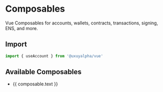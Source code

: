 <script setup>
import { getSidebar } from '../../.vitepress/sidebar'

const composables = getSidebar()['/vue']
  .find(x => x.text === 'Composables').items
  .sort((a, b) => a.text.localeCompare(b.text))
</script>

# Composables

Vue Composables for accounts, wallets, contracts, transactions, signing, ENS, and more.

## Import

```ts
import { useAccount } from '@uxuyalpha/vue'
```

## Available Composables

<ul>
  <li v-for="composable of composables">
    <a :href="composable.link">{{ composable.text }}</a>
  </li>
</ul>
